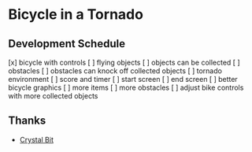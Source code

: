 # Bicycle in a Tornado

## Development Schedule

[x] bicycle with controls
[ ] flying objects
[ ] objects can be collected
[ ] obstacles
[ ] obstacles can knock off collected objects
[ ] tornado environment
[ ] score and timer
[ ] start screen
[ ] end screen
[ ] better bicycle graphics
[ ] more items
[ ] more obstacles
[ ] adjust bike controls with more collected objects

## Thanks

- [Crystal Bit](https://github.com/crystal-bit/godot-game-template)
